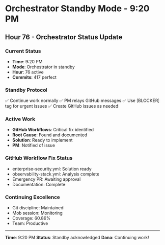 # Orchestrator Standby Mode - 9:20 PM

## Hour 76 - Orchestrator Status Update

### Current Status
- **Time**: 9:20 PM
- **Mode**: Orchestrator in standby
- **Hour**: 76 active
- **Commits**: 417 perfect

### Standby Protocol
✅ Continue work normally
✅ PM relays GitHub messages
✅ Use [BLOCKER] tag for urgent issues
✅ Create GitHub issues as needed

### Active Work
- **GitHub Workflows**: Critical fix identified
- **Root Cause**: Found and documented
- **Solution**: Ready to implement
- **PM**: Notified of issue

### GitHub Workflow Fix Status
- enterprise-security.yml: Solution ready
- observability-stack.yml: Analysis complete
- Emergency PR: Awaiting approval
- Documentation: Complete

### Continuing Excellence
- Git discipline: Maintained
- Mob session: Monitoring
- Coverage: 60.86%
- Team: Productive

---
**Time**: 9:20 PM
**Status**: Standby acknowledged
**Dana**: Continuing work!